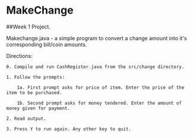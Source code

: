 # MakeChange
##Week 1 Project.

Makechange.java - a simple program to convert a change amount into it's corresponding bill/coin amounts.

Directions:

    0. Compile and run CashRegister.java from the src/change directory.

    1. Follow the prompts:

        1a. First prompt asks for price of item. Enter the price of the item to be purchased.

        1b. Second prompt asks for money tendered. Enter the amount of money given for payment.

    2. Read output.

    3. Press Y to run again. Any other key to quit.
